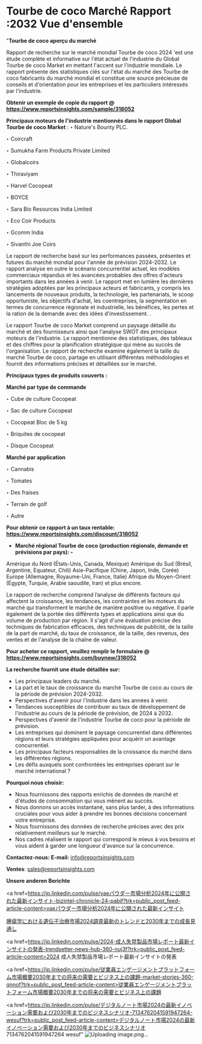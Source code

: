 # Tourbe de coco Marché Rapport :2032 Vue d'ensemble

"<strong>Tourbe de coco aperçu du marché</strong>

Rapport de recherche sur le marché mondial Tourbe de coco 2024 'est une étude complète et informative sur l'état actuel de l'industrie du Global Tourbe de coco Market en mettant l'accent sur l'industrie mondiale. Le rapport présente des statistiques clés sur l'état du marché des Tourbe de coco fabricants du marché mondial et constitue une source précieuse de conseils et d'orientation pour les entreprises et les particuliers intéressés par l'industrie.

<strong>Obtenir un exemple de copie du rapport @ <a href=https://www.reportsinsights.com/sample/318052>https://www.reportsinsights.com/sample/318052</a></strong>

<strong>Principaux moteurs de l'industrie mentionnés dans le rapport Global Tourbe de coco Market</strong> :
‣ Nature's Bounty PLC.

‣ Coircraft

‣ Sumukha Farm Products Private Limited

‣ Globalcoirs

‣ Thiraviyam

‣ Harvel Cocopeat

‣ BOYCE

‣ Sara Bio Resources India Limited

‣ Eco Coir Products

‣ Gcomm India

‣ Sivanthi Joe Coirs

Le rapport de recherche basé sur les performances passées, présentes et futures du marché mondial pour l'année de prévision 2024-2032. Le rapport analyse en outre le scénario concurrentiel actuel, les modèles commerciaux répandus et les avancées probables des offres d'acteurs importants dans les années à venir. Le rapport met en lumière les dernières stratégies adoptées par les principaux acteurs et fabricants, y compris les lancements de nouveaux produits, la technologie, les partenariats, le scoop opportuniste, les objectifs d'achat, les coentreprises, la segmentation en termes de concurrence régionale et industrielle, les bénéfices, les pertes et la ration de la demande avec des idées d'investissement. .

Le rapport Tourbe de coco Market comprend un paysage détaillé du marché et des fournisseurs ainsi que l'analyse SWOT des principaux moteurs de l'industrie. Le rapport mentionne des statistiques, des tableaux et des chiffres pour la planification stratégique qui mène au succès de l'organisation. Le rapport de recherche examine également la taille du marché Tourbe de coco, partage en utilisant différentes méthodologies et fournit des informations précises et détaillées sur le marché.

<strong>Principaux types de produits couverts :</strong>

<strong>Marché par type de commande</strong>

‣ Cube de culture Cocopeat

‣ Sac de culture Cocopeat

‣ Cocopeat Bloc de 5 kg

‣ Briquites de cocopeat

‣ Disque Cocopeat

<strong>Marché par application</strong>

‣ Cannabis

‣ Tomates

‣ Des fraises

‣ Terrain de golf

‣ Autre

<strong>Pour obtenir ce rapport à un taux rentable: <a href=https://www.reportsinsights.com/discount/318052>https://www.reportsinsights.com/discount/318052</a></strong>
<ul>
  <li><strong>Marché régional Tourbe de coco (production régionale, demande et prévisions par pays): -</strong></li>
</ul>
Amérique du Nord (États-Unis, Canada, Mexique)
Amérique du Sud (Brésil, Argentine, Equateur, Chili)
Asie-Pacifique (Chine, Japon, Inde, Corée)
Europe (Allemagne, Royaume-Uni, France, Italie)
Afrique du Moyen-Orient (Égypte, Turquie, Arabie saoudite, Iran) et plus encore.

Le rapport de recherche comprend l’analyse de différents facteurs qui affectent la croissance, les tendances, les contraintes et les moteurs du marché qui transforment le marché de manière positive ou négative. Il parle également de la portée des différents types et applications ainsi que du volume de production par région. Il s'agit d'une évaluation précise des techniques de fabrication efficaces, des techniques de publicité, de la taille de la part de marché, du taux de croissance, de la taille, des revenus, des ventes et de l'analyse de la chaîne de valeur.

<strong>Pour acheter ce rapport, veuillez remplir le formulaire @   <a href=https://www.reportsinsights.com/buynow/318052>https://www.reportsinsights.com/buynow/318052</a></strong>

<strong>La recherche fournit une étude détaillée sur:</strong>
<ul>
  <li>Les principaux leaders du marché.</li>
  <li>La part et le taux de croissance du marché Tourbe de coco au cours de la période de prévision 2024-2032.</li>
  <li>Perspectives d'avenir pour l'industrie dans les années à venir.</li>
  <li>Tendances susceptibles de contribuer au taux de développement de l'industrie au cours de la période de prévision, de 2024 à 2032.</li>
  <li>Perspectives d'avenir de l'industrie Tourbe de coco pour la période de prévision.</li>
  <li>Les entreprises qui dominent le paysage concurrentiel dans différentes régions et leurs stratégies appliquées pour acquérir un avantage concurrentiel.</li>
  <li>Les principaux facteurs responsables de la croissance du marché dans les différentes régions.</li>
  <li>Les défis auxquels sont confrontées les entreprises opérant sur le marché international ?</li>
</ul>
<strong>Pourquoi nous choisir:</strong>
<ul>
  <li>Nous fournissons des rapports enrichis de données de marché et d'études de consommation qui vous mènent au succès.</li>
  <li>Nous donnons un accès instantané, sans plus tarder, à des informations cruciales pour vous aider à prendre les bonnes décisions concernant votre entreprise.</li>
  <li>Nous fournissons des données de recherche précises avec des prix relativement meilleurs sur le marché.</li>
  <li>Nos cadres réalisent le rapport qui correspond le mieux à vos besoins et vous aident à garder une longueur d'avance sur la concurrence.</li>
</ul>
<strong>Contactez-nous:
</strong><strong>E-mail:</strong> <a href=mailto:info@reportsinsights.com>info@reportsinsights.com</a>

<strong>Ventes</strong>: <a href=mailto:sales@reportsinsights.com>sales@reportsinsights.com</a>

<strong>Unsere anderen Berichte</strong>

<a href=https://jp.linkedin.com/pulse/vaeパウダー市場分析2024年に公開された最新インサイト-bizintel-chronicle-24-pabif?trk=public_post_feed-article-content>vaeパウダー市場分析2024年に公開された最新インサイト</a>

<a href=https://www.linkedin.com/pulse/腫瘍学における遺伝子治療市場2024調査最新のトレンドと2030年までの成長見通し-reportsinsights-pvt-ltd-maerf/>腫瘍学における遺伝子治療市場2024調査最新のトレンドと2030年までの成長見通し</a>

<a href=https://jp.linkedin.com/pulse/2024-成人失禁製品市場レポート最新インサイトの発表-trendsetter-news-hub-360-nuj3f?trk=public_post_feed-article-content>2024 成人失禁製品市場レポート最新インサイトの発表</a>

<a href=https://jp.linkedin.com/pulse/従業員エンゲージメントプラットフォーム市場概要2030年までの将来の需要とビジネス上の課題-market-stories-360-qnnof?trk=public_post_feed-article-content>従業員エンゲージメントプラットフォーム市場概要2030年までの将来の需要とビジネス上の課題</a>

<a href=https://jp.linkedin.com/pulse/デジタルノート市場2024の最新イノベーション需要および2030年までのビジネスシナリオ-7134762041591947264-wesuf?trk=public_post_feed-article-content>デジタルノート市場2024の最新イノベーション需要および2030年までのビジネスシナリオ 7134762041591947264 wesuf</a>"
![Uploading image.png…]()

